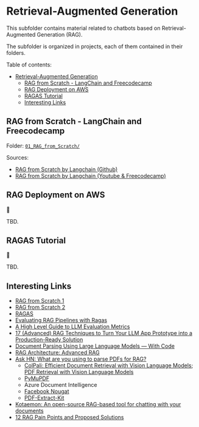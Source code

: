 # Retrieval-Augmented Generation

This subfolder contains material related to chatbots based on Retrieval-Augmented Generation (RAG).

The subfolder is organized in projects, each of them contained in their folders.

Table of contents:

- [Retrieval-Augmented Generation](#retrieval-augmented-generation)
  - [RAG from Scratch - LangChain and Freecodecamp](#rag-from-scratch---langchain-and-freecodecamp)
  - [RAG Deployment on AWS](#rag-deployment-on-aws)
  - [RAGAS Tutorial](#ragas-tutorial)
  - [Interesting Links](#interesting-links)

## RAG from Scratch - LangChain and Freecodecamp

Folder: [`01_RAG_from_Scratch/`](./01_RAG_from_Scratch/)

Sources:

- [RAG from Scratch by Langchain (Github)](https://github.com/langchain-ai/rag-from-scratch)
- [RAG from Scratch by Langchain (Youtube & Freecodecamp)](https://www.youtube.com/watch?v=sVcwVQRHIc8)

## RAG Deployment on AWS

:construction:

TBD.

## RAGAS Tutorial

:construction:

TBD.

## Interesting Links

- [RAG from Scratch 1](https://github.com/langchain-ai/rag-from-scratch)
- [RAG from Scratch 2](https://towardsdatascience.com/local-rag-from-scratch-3afc6d3dea08)
- [RAGAS](https://medium.aiplanet.com/evaluate-rag-pipeline-using-ragas-fbdd8dd466c1)
- [Evaluating RAG Pipelines with Ragas](https://medium.com/towards-data-science/evaluating-rag-pipelines-with-ragas-5ff28aa27984)
- [A High Level Guide to LLM Evaluation Metrics](https://towardsdatascience.com/a-high-level-guide-to-llm-evaluation-metrics-fbecd08f725c)
- [17 (Advanced) RAG Techniques to Turn Your LLM App Prototype into a Production-Ready Solution](https://towardsdatascience.com/17-advanced-rag-techniques-to-turn-your-rag-app-prototype-into-a-production-ready-solution-5a048e36cdc8)
- [Document Parsing Using Large Language Models — With Code](https://towardsdatascience.com/document-parsing-using-large-language-models-with-code-9229fda09cdf)
- [RAG Architecture: Advanced RAG](https://medium.com/towards-artificial-intelligence/rag-architecture-advanced-rag-3fea83e0d189)
- [Ask HN: What are you using to parse PDFs for RAG?](https://news.ycombinator.com/item?id=41072632)
  - [ColPali: Efficient Document Retrieval with Vision Language Models](https://arxiv.org/abs/2407.01449); [PDF Retrieval with Vision Language Models](https://blog.vespa.ai/retrieval-with-vision-language-models-colpali/)
  - [PyMuPDF](https://medium.com/@pymupdf/rag-llm-and-pdf-conversion-to-markdown-text-with-pymupdf-03af00259b5d)
  - Azure Document Intelligence
  - [Facebook Nougat](https://facebookresearch.github.io/nougat/)
  - [PDF-Extract-Kit](https://github.com/opendatalab/PDF-Extract-Kit)
- [Kotaemon: An open-source RAG-based tool for chatting with your documents](https://cinnamon.github.io/kotaemon/)
- [12 RAG Pain Points and Proposed Solutions](https://medium.com/towards-data-science/12-rag-pain-points-and-proposed-solutions-43709939a28c#31f8)